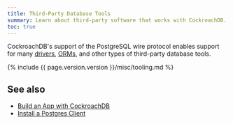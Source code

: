 ```yaml
---
title: Third-Party Database Tools
summary: Learn about third-party software that works with CockroachDB.
toc: true
---
```


CockroachDB's support of the PostgreSQL wire protocol enables support for many [drivers](hello-world-example-apps.html), [ORMs](hello-world-example-apps.html), and other types of third-party database tools.

{% include {{ page.version.version }}/misc/tooling.md %}

## See also

- [Build an App with CockroachDB](hello-world-example-apps.html)
- [Install a Postgres Client](install-client-drivers.html)
